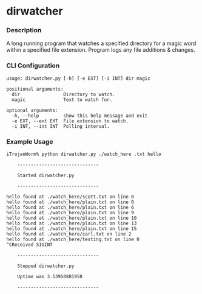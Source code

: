 # dirwatcher

### Description

A long running program that watches a specified directory for a magic word within a specified file extension. Program logs any file additions & changes.

### CLI Configuration

```
usage: dirwatcher.py [-h] [-e EXT] [-i INT] dir magic

positional arguments:
  dir                Directory to watch.
  magic              Text to watch for.

optional arguments:
  -h, --help         show this help message and exit
  -e EXT, --ext EXT  File extension to watch.
  -i INT, --int INT  Polling interval.
  ```

### Example Usage

```
iTrojanWorm% python dirwatcher.py ./watch_here .txt hello

    ------------------------------

    Started dirwatcher.py

    ------------------------------
    
hello found at ./watch_here/scott.txt on line 0
hello found at ./watch_here/plain.txt on line 0
hello found at ./watch_here/plain.txt on line 6
hello found at ./watch_here/plain.txt on line 9
hello found at ./watch_here/plain.txt on line 10
hello found at ./watch_here/plain.txt on line 13
hello found at ./watch_here/plain.txt on line 15
hello found at ./watch_here/carl.txt on line 2
hello found at ./watch_here/testing.txt on line 0
^CReceived SIGINT

    ------------------------------

    Stopped dirwatcher.py

    Uptime was 3.53950881958

    ------------------------------
```